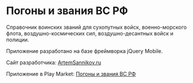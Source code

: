 # Погоны и звания ВС РФ

Справочник воинских званий для сухопутных войск, военно-морского флота, воздушно-космических сил, воздушно-десантных войск и полиции.

Приложение разработано на базе фреймворка jQuery Mobile.

Сайт разработчика: [ArtemSannikov.ru](http://artemsannikov.ru)

Приложение в Play Market: [Погоны и звания ВС РФ](https://play.google.com/store/apps/details?id=ru.rank)